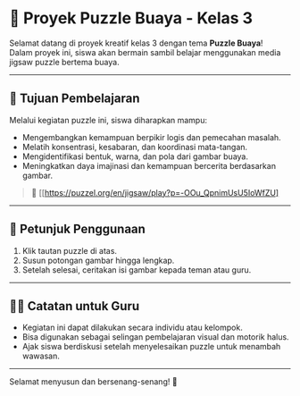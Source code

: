 # 🐊 Proyek Puzzle Buaya - Kelas 3

Selamat datang di proyek kreatif kelas 3 dengan tema **Puzzle Buaya**!  
Dalam proyek ini, siswa akan bermain sambil belajar menggunakan media jigsaw puzzle bertema buaya.

---

## 🎯 Tujuan Pembelajaran

Melalui kegiatan puzzle ini, siswa diharapkan mampu:

- Mengembangkan kemampuan berpikir logis dan pemecahan masalah.
- Melatih konsentrasi, kesabaran, dan koordinasi mata-tangan.
- Mengidentifikasi bentuk, warna, dan pola dari gambar buaya.
- Meningkatkan daya imajinasi dan kemampuan bercerita berdasarkan gambar.

> 🔗 [[https://puzzel.org/en/jigsaw/play?p=-OOu_QpnimUsU5IoWfZU]

---

## 📌 Petunjuk Penggunaan

1. Klik tautan puzzle di atas.
2. Susun potongan gambar hingga lengkap.
3. Setelah selesai, ceritakan isi gambar kepada teman atau guru.

---

## 🧑‍🏫 Catatan untuk Guru

- Kegiatan ini dapat dilakukan secara individu atau kelompok.
- Bisa digunakan sebagai selingan pembelajaran visual dan motorik halus.
- Ajak siswa berdiskusi setelah menyelesaikan puzzle untuk menambah wawasan.

---

Selamat menyusun dan bersenang-senang! 🎉
